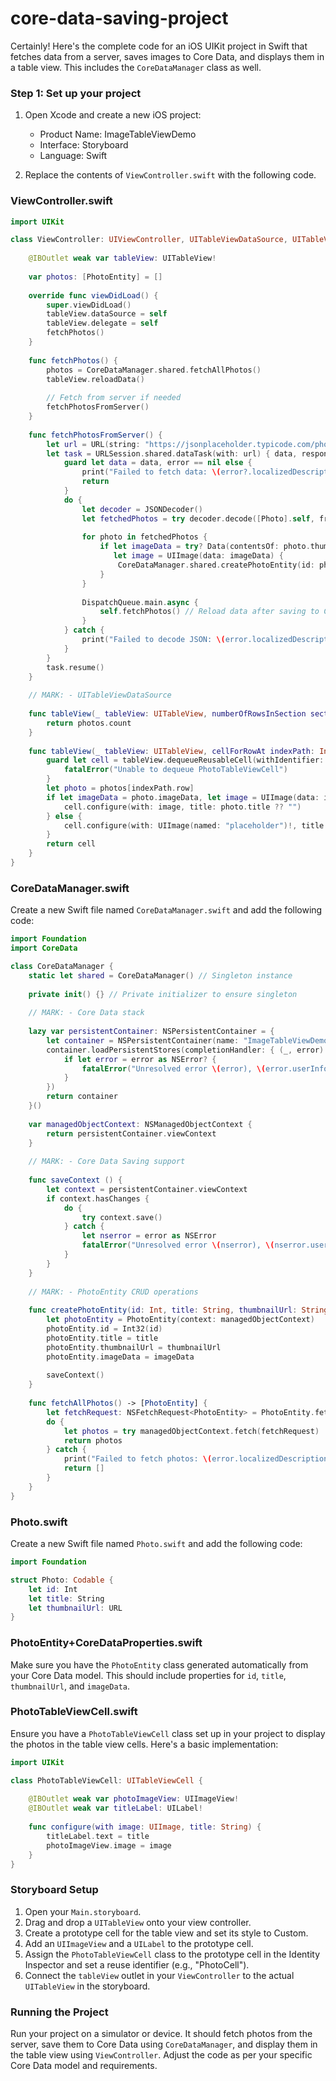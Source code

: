 # core-data-saving-project

Certainly! Here's the complete code for an iOS UIKit project in Swift that fetches data from a server, saves images to Core Data, and displays them in a table view. This includes the `CoreDataManager` class as well.

### Step 1: Set up your project

1. Open Xcode and create a new iOS project:
   - Product Name: ImageTableViewDemo
   - Interface: Storyboard
   - Language: Swift

2. Replace the contents of `ViewController.swift` with the following code.

### ViewController.swift

```swift
import UIKit

class ViewController: UIViewController, UITableViewDataSource, UITableViewDelegate {
    
    @IBOutlet weak var tableView: UITableView!
    
    var photos: [PhotoEntity] = []
    
    override func viewDidLoad() {
        super.viewDidLoad()
        tableView.dataSource = self
        tableView.delegate = self
        fetchPhotos()
    }
    
    func fetchPhotos() {
        photos = CoreDataManager.shared.fetchAllPhotos()
        tableView.reloadData()
        
        // Fetch from server if needed
        fetchPhotosFromServer()
    }
    
    func fetchPhotosFromServer() {
        let url = URL(string: "https://jsonplaceholder.typicode.com/photos")!
        let task = URLSession.shared.dataTask(with: url) { data, response, error in
            guard let data = data, error == nil else {
                print("Failed to fetch data: \(error?.localizedDescription ?? "Unknown error")")
                return
            }
            do {
                let decoder = JSONDecoder()
                let fetchedPhotos = try decoder.decode([Photo].self, from: data)
                
                for photo in fetchedPhotos {
                    if let imageData = try? Data(contentsOf: photo.thumbnailUrl),
                       let image = UIImage(data: imageData) {
                        CoreDataManager.shared.createPhotoEntity(id: photo.id, title: photo.title, thumbnailUrl: photo.thumbnailUrl.absoluteString, imageData: imageData)
                    }
                }
                
                DispatchQueue.main.async {
                    self.fetchPhotos() // Reload data after saving to Core Data
                }
            } catch {
                print("Failed to decode JSON: \(error.localizedDescription)")
            }
        }
        task.resume()
    }
    
    // MARK: - UITableViewDataSource
    
    func tableView(_ tableView: UITableView, numberOfRowsInSection section: Int) -> Int {
        return photos.count
    }
    
    func tableView(_ tableView: UITableView, cellForRowAt indexPath: IndexPath) -> UITableViewCell {
        guard let cell = tableView.dequeueReusableCell(withIdentifier: "PhotoCell", for: indexPath) as? PhotoTableViewCell else {
            fatalError("Unable to dequeue PhotoTableViewCell")
        }
        let photo = photos[indexPath.row]
        if let imageData = photo.imageData, let image = UIImage(data: imageData) {
            cell.configure(with: image, title: photo.title ?? "")
        } else {
            cell.configure(with: UIImage(named: "placeholder")!, title: photo.title ?? "")
        }
        return cell
    }
}

```

### CoreDataManager.swift

Create a new Swift file named `CoreDataManager.swift` and add the following code:

```swift
import Foundation
import CoreData

class CoreDataManager {
    static let shared = CoreDataManager() // Singleton instance
    
    private init() {} // Private initializer to ensure singleton
    
    // MARK: - Core Data stack
    
    lazy var persistentContainer: NSPersistentContainer = {
        let container = NSPersistentContainer(name: "ImageTableViewDemo")
        container.loadPersistentStores(completionHandler: { (_, error) in
            if let error = error as NSError? {
                fatalError("Unresolved error \(error), \(error.userInfo)")
            }
        })
        return container
    }()
    
    var managedObjectContext: NSManagedObjectContext {
        return persistentContainer.viewContext
    }
    
    // MARK: - Core Data Saving support
    
    func saveContext () {
        let context = persistentContainer.viewContext
        if context.hasChanges {
            do {
                try context.save()
            } catch {
                let nserror = error as NSError
                fatalError("Unresolved error \(nserror), \(nserror.userInfo)")
            }
        }
    }
    
    // MARK: - PhotoEntity CRUD operations
    
    func createPhotoEntity(id: Int, title: String, thumbnailUrl: String, imageData: Data?) {
        let photoEntity = PhotoEntity(context: managedObjectContext)
        photoEntity.id = Int32(id)
        photoEntity.title = title
        photoEntity.thumbnailUrl = thumbnailUrl
        photoEntity.imageData = imageData
        
        saveContext()
    }
    
    func fetchAllPhotos() -> [PhotoEntity] {
        let fetchRequest: NSFetchRequest<PhotoEntity> = PhotoEntity.fetchRequest()
        do {
            let photos = try managedObjectContext.fetch(fetchRequest)
            return photos
        } catch {
            print("Failed to fetch photos: \(error.localizedDescription)")
            return []
        }
    }
}
```

### Photo.swift

Create a new Swift file named `Photo.swift` and add the following code:

```swift
import Foundation

struct Photo: Codable {
    let id: Int
    let title: String
    let thumbnailUrl: URL
}
```

### PhotoEntity+CoreDataProperties.swift

Make sure you have the `PhotoEntity` class generated automatically from your Core Data model. This should include properties for `id`, `title`, `thumbnailUrl`, and `imageData`.

### PhotoTableViewCell.swift

Ensure you have a `PhotoTableViewCell` class set up in your project to display the photos in the table view cells. Here's a basic implementation:

```swift
import UIKit

class PhotoTableViewCell: UITableViewCell {
    
    @IBOutlet weak var photoImageView: UIImageView!
    @IBOutlet weak var titleLabel: UILabel!
    
    func configure(with image: UIImage, title: String) {
        titleLabel.text = title
        photoImageView.image = image
    }
}
```

### Storyboard Setup

1. Open your `Main.storyboard`.
2. Drag and drop a `UITableView` onto your view controller.
3. Create a prototype cell for the table view and set its style to Custom.
4. Add an `UIImageView` and a `UILabel` to the prototype cell.
5. Assign the `PhotoTableViewCell` class to the prototype cell in the Identity Inspector and set a reuse identifier (e.g., "PhotoCell").
6. Connect the `tableView` outlet in your `ViewController` to the actual `UITableView` in the storyboard.

### Running the Project

Run your project on a simulator or device. It should fetch photos from the server, save them to Core Data using `CoreDataManager`, and display them in the table view using `ViewController`. Adjust the code as per your specific Core Data model and requirements.

